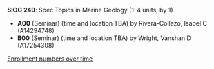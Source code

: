 **SIOG 249**: Spec Topics in Marine Geology (1–4 units, by 1)

- **A00** (Seminar) (time and location TBA) by Rivera-Collazo, Isabel C (A14294748)
- **B00** (Seminar) (time and location TBA) by Wright, Vanshan D (A17254308)

[Enrollment numbers over time](./SIOG249.tsv)
